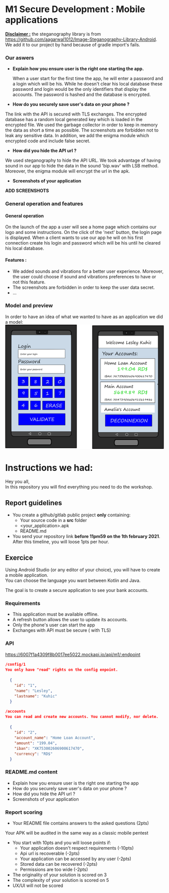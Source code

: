 # M1 Secure Development : Mobile applications



<u>**Disclaimer :**</u> the steganography library is from https://github.com/aagarwal1012/Image-Steganography-Library-Android. We add it to our project by hand because of gradle import's fails.



### Our aswers

- <b>Explain how you ensure user is the right one starting the app.</b>

  When a user start for the first time the app, he will enter a password and a login which will be his. While he doesn't clear his local database these password and login would be the only identifiers that display the accounts.
  The password is hashed and the database is encrypted.
  
- <b>How do you securely save user's data on your phone ?</b>

The link with the API is secured with TLS exchanges.
The encrypted database has a random local generated key which is loaded in the encrypted file. We used the garbage collector in order to keep in memory the data 
as short a time as possible.
The screenshots are forbidden not to leak any sensitive data.
In addition, we add the enigma module which encrypted code and include false secret.

- <b> How did you hide the API url ?</b>

We used steganography to hide the API URL. We took advantage of having sound in our app to hide the data in the sound 'bip.wav' with LSB method.
Moreover, the enigma module will encrypt the url in the apk.

- <b>Screenshots of your application </b>

 <b>ADD SCREENSHOTS</b>



### General operation and features

#### General operation
On the launch of the app a user will see a home page which contains our logo and some instructions. On the click of the 'next' button, the login page is displayed.
When a client wants to use our app he will on his first connection create his login and password which will be his until he cleared his local database.

#### Features :

- We added sounds and vibrations for a better user experience. Moreover, the user could choose if sound and vibrations preferences to have or not this feature.
- The screenshots are forbidden in order to keep the user data secret.
- ...

### Model and preview
In order to have an idea of what we wanted to have as an application we did a model:
![Model](model.png)







# Instructions we had:

Hey you all,  
In this repository you will find everything you need to do the workshop.

## Report guidelines

- You create a github/gitlab public project **only** containing:
  - Your source code in a **src** folder
  - <your_application>.apk
  - README.md
- You send your repository link **before 11pm59 on the 1th february 2021**. After this timeline, you will loose 1pts per hour.

## Exercice

Using Android Studio (or any editor of your choice), you will have to create a mobile application.  
You can choose the language you want between Kotlin and Java.  

The goal is to create a secure application to see your bank accounts.   

### Requirements
- This application must be available offline.
- A refresh button allows the user to update its accounts.
- Only the phone's user can start the app
- Exchanges with API must be secure ( with TLS)


### API
https://6007f1a4309f8b0017ee5022.mockapi.io/api/m1/:endpoint


```json
/config/1
You only have "read" rights on the config enpoint. 

  {
    "id": "1",
    "name": "Lesley",
    "lastname": "Kuhic"
  }
```


```json
/accounts
You can read and create new accounts. You cannot modify, nor delete.

  {
    "id": "2",
    "account_name": "Home Loan Account",
    "amount": "199.04",
    "iban": "XK753002606900617470",
    "currency": "RD$"
  }
```


### README.md content

- Explain how you ensure user is the right one starting the app
- How do you securely save user's data on your phone ?
- How did you hide the API url ?
- Screenshots of your application 

### Report scoring

- Your README file contains answers to the asked questions (2pts)

Your APK will be audited in the same way as a classic mobile pentest 
- You start with 10pts and you will loose points if:
    - Your application doesn't respect requirements (-10pts)
    - Api url is recoverable (-2pts)
    - Your application can be accessed by any user (-2pts)
    - Stored data can be recovered (-2pts)
    - Permissions are too wide (-2pts)
- The originality of your solution is scored on 3
- The complexity of your solution is scored on 5
- UX/UI will not be scored



